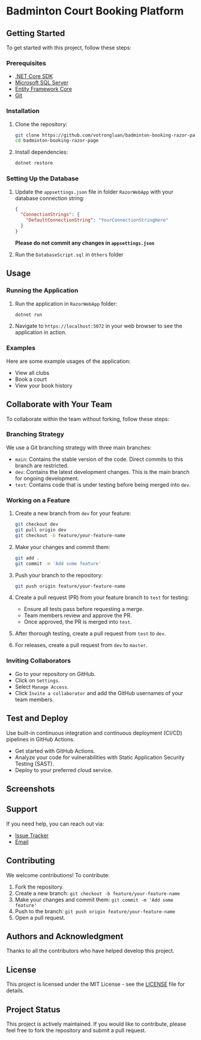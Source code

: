 # Badminton Court Booking Platform

## Getting Started

To get started with this project, follow these steps:

### Prerequisites

- [.NET Core SDK](https://dotnet.microsoft.com/download)
- [Microsoft SQL Server](https://www.microsoft.com/en-us/sql-server/sql-server-downloads)
- [Entity Framework Core](https://docs.microsoft.com/en-us/ef/core/)
- [Git](https://git-scm.com/)

### Installation

1. Clone the repository:

   ```bash
   git clone https://github.com/votrongluan/badminton-booking-razor-page
   cd badminton-booking-razor-page
   ```

2. Install dependencies:
   ```bash
   dotnet restore
   ```

### Setting Up the Database

1. Update the `appsettings.json` file in folder `RazorWebApp` with your database connection string:

   ```json
   {
     "ConnectionStrings": {
       "DefaultConnectionString": "YourConnectionStringHere"
     }
   }
   ```

   **Please do not commit any changes in `appsettings.json`**

2. Run the `DatabaseScript.sql` in `Others` folder

## Usage

### Running the Application

1. Run the application in `RazorWebApp` folder:

   ```bash
   dotnet run
   ```

2. Navigate to `https://localhost:5072` in your web browser to see the application in action.

### Examples

Here are some example usages of the application:

- View all clubs
- Book a court
- View your book history

## Collaborate with Your Team

To collaborate within the team without forking, follow these steps:

### Branching Strategy

We use a Git branching strategy with three main branches:

- `main`: Contains the stable version of the code. Direct commits to this branch are restricted.
- `dev`: Contains the latest development changes. This is the main branch for ongoing development.
- `test`: Contains code that is under testing before being merged into `dev`.

### Working on a Feature

1. Create a new branch from `dev` for your feature:

   ```bash
   git checkout dev
   git pull origin dev
   git checkout -b feature/your-feature-name
   ```

2. Make your changes and commit them:

   ```bash
   git add .
   git commit -m 'Add some feature'
   ```

3. Push your branch to the repository:

   ```bash
   git push origin feature/your-feature-name
   ```

4. Create a pull request (PR) from your feature branch to `test` for testing:

   - Ensure all tests pass before requesting a merge.
   - Team members review and approve the PR.
   - Once approved, the PR is merged into `test`.

5. After thorough testing, create a pull request from `test` to `dev`.

6. For releases, create a pull request from `dev` to `master`.

### Inviting Collaborators

- Go to your repository on GitHub.
- Click on `Settings`.
- Select `Manage Access`.
- Click `Invite a collaborator` and add the GitHub usernames of your team members.

## Test and Deploy

Use built-in continuous integration and continuous deployment (CI/CD) pipelines in GitHub Actions.

- Get started with GitHub Actions.
- Analyze your code for vulnerabilities with Static Application Security Testing (SAST).
- Deploy to your preferred cloud service.

## Screenshots

## Support

If you need help, you can reach out via:

- [Issue Tracker](https://github.com/votrongluan/badminton-booking-razor-page/issues)
- [Email](mailto:support@support.support)

## Contributing

We welcome contributions! To contribute:

1. Fork the repository.
2. Create a new branch: `git checkout -b feature/your-feature-name`
3. Make your changes and commit them: `git commit -m 'Add some feature'`
4. Push to the branch: `git push origin feature/your-feature-name`
5. Open a pull request.

## Authors and Acknowledgment

Thanks to all the contributors who have helped develop this project.

## License

This project is licensed under the MIT License - see the [LICENSE](LICENSE) file for details.

## Project Status

This project is actively maintained. If you would like to contribute, please feel free to fork the repository and submit a pull request.
